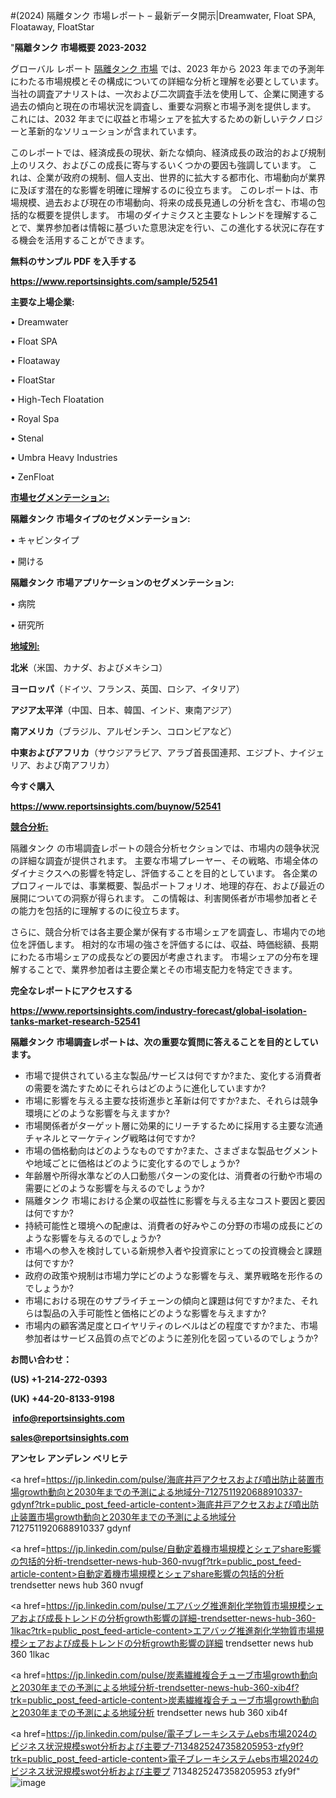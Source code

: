 #(2024) 隔離タンク 市場レポート – 最新データ開示|Dreamwater, Float SPA, Floataway, FloatStar

"<strong>隔離タンク 市場概要 2023-2032</strong>

グローバル レポート <a href=https://www.reportsinsights.com/sample/52541>隔離タンク 市場</a> では、2023 年から 2023 年までの予測年にわたる市場規模とその構成についての詳細な分析と理解を必要としています。 当社の調査アナリストは、一次および二次調査手法を使用して、企業に関連する過去の傾向と現在の市場状況を調査し、重要な洞察と市場予測を提供します。 これには、2032 年までに収益と市場シェアを拡大​​するための新しいテクノロジーと革新的なソリューションが含まれています。

このレポートでは、経済成長の現状、新たな傾向、経済成長の政治的および規制上のリスク、およびこの成長に寄与するいくつかの要因も強調しています。 これは、企業が政府の規制、個人支出、世界的に拡大する都市化、市場動向が業界に及ぼす潜在的な影響を明確に理解するのに役立ちます。 このレポートは、市場規模、過去および現在の市場動向、将来の成長見通しの分析を含む、市場の包括的な概要を提供します。 市場のダイナミクスと主要なトレンドを理解することで、業界参加者は情報に基づいた意思決定を行い、この進化する状況に存在する機会を活用することができます。

<strong><b>無料のサンプル PDF を入手する</b></strong>

<a href=https://www.reportsinsights.com/sample/52541><strong><u>https://www.reportsinsights.com/sample/52541</u></strong></a>

<strong>主要な上場企業:</strong>

• Dreamwater

• Float SPA

• Floataway

• FloatStar

• High-Tech Floatation

• Royal Spa

• Stenal

• Umbra Heavy Industries

• ZenFloat

<strong><u>市場セグメンテーション</u></strong><strong><u>:</u></strong>

<strong>隔離タンク 市場タイプのセグメンテーション:</strong>

• キャビンタイプ

• 開ける

<strong>隔離タンク 市場アプリケーションのセグメンテーション:</strong>

• 病院

• 研究所

<strong><u>地域別</u></strong><strong><u>:</u></strong>

<strong>北米</strong>（米国、カナダ、およびメキシコ）

<strong>ヨーロッパ</strong>（ドイツ、フランス、英国、ロシア、イタリア）

<strong>アジア太平洋</strong>（中国、日本、韓国、インド、東南アジア）

<strong>南アメリカ</strong>（ブラジル、アルゼンチン、コロンビアなど）

<strong>中東およびアフリカ</strong>（サウジアラビア、アラブ首長国連邦、エジプト、ナイジェリア、および南アフリカ）

<strong>今すぐ購入</strong>

<a href=https://www.reportsinsights.com/buynow/52541><strong><u>https://www.reportsinsights.com/buynow/52541</u></strong></a>

<strong><u>競合分析:</u></strong>

隔離タンク の市場調査レポートの競合分析セクションでは、市場内の競争状況の詳細な調査が提供されます。 主要な市場プレーヤー、その戦略、市場全体のダイナミクスへの影響を特定し、評価することを目的としています。 各企業のプロフィールでは、事業概要、製品ポートフォリオ、地理的存在、および最近の展開についての洞察が得られます。 この情報は、利害関係者が市場参加者とその能力を包括的に理解するのに役立ちます。

さらに、競合分析では各主要企業が保有する市場シェアを調査し、市場内での地位を評価します。 相対的な市場の強さを評価するには、収益、時価総額、長期にわたる市場シェアの成長などの要因が考慮されます。 市場シェアの分布を理解することで、業界参加者は主要企業とその市場支配力を特定できます。

<strong>完全なレポートにアクセスする</strong>

<a href=https://www.reportsinsights.com/industry-forecast/global-isolation-tanks-market-research-52541><strong><u><b>https://www.reportsinsights.com/industry-forecast/global-isolation-tanks-market-research-52541</b></u></strong></a>

<strong><b>隔離タンク 市場調査レポートは、次の重要な質問に答えることを目的としています。</b></strong>
<ul>
  <li>市場で提供されている主な製品/サービスは何ですか?また、変化する消費者の需要を満たすためにそれらはどのように進化していますか?</li>
  <li>市場に影響を与える主要な技術進歩と革新は何ですか?また、それらは競争環境にどのような影響を与えますか?</li>
  <li>市場関係者がターゲット層に効果的にリーチするために採用する主要な流通チャネルとマーケティング戦略は何ですか?</li>
  <li>市場の価格動向はどのようなものですか?また、さまざまな製品セグメントや地域ごとに価格はどのように変化するのでしょうか?</li>
  <li>年齢層や所得水準などの人口動態パターンの変化は、消費者の行動や市場の需要にどのような影響を与えるのでしょうか?</li>
  <li>隔離タンク 市場における企業の収益性に影響を与える主なコスト要因と要因は何ですか?</li>
  <li>持続可能性と環境への配慮は、消費者の好みやこの分野の市場の成長にどのような影響を与えるのでしょうか?</li>
  <li>市場への参入を検討している新規参入者や投資家にとっての投資機会と課題は何ですか?</li>
  <li>政府の政策や規制は市場力学にどのような影響を与え、業界戦略を形作るのでしょうか?</li>
  <li>市場における現在のサプライチェーンの傾向と課題は何ですか?また、それらは製品の入手可能性と価格にどのような影響を与えますか?</li>
  <li>市場内の顧客満足度とロイヤリティのレベルはどの程度ですか?また、市場参加者はサービス品質の点でどのように差別化を図っているのでしょうか?</li>
</ul>
<strong>お問い合わせ：</strong>

<strong>(US) +1-214-272-0393</strong>

<strong>(UK) +44-20-8133-9198</strong>

<strong> </strong><a href=info@reportsinsights.com><strong><u>info@reportsinsights.com</u></strong></a>

<a href=sales@reportsinsights.com><strong><u>sales@reportsinsights.com</u></strong></a>

<strong>アンセレ アンデレン ベリヒテ</strong>

<a href=https://jp.linkedin.com/pulse/海底井戸アクセスおよび噴出防止装置市場growth動向と2030年までの予測による地域分-7127511920688910337-gdynf?trk=public_post_feed-article-content>海底井戸アクセスおよび噴出防止装置市場growth動向と2030年までの予測による地域分 7127511920688910337 gdynf</a>

<a href=https://jp.linkedin.com/pulse/自動定着機市場規模とシェアshare影響の包括的分析-trendsetter-news-hub-360-nvugf?trk=public_post_feed-article-content>自動定着機市場規模とシェアshare影響の包括的分析 trendsetter news hub 360 nvugf</a>

<a href=https://jp.linkedin.com/pulse/エアバッグ推進剤化学物質市場規模シェアおよび成長トレンドの分析growth影響の詳細-trendsetter-news-hub-360-1lkac?trk=public_post_feed-article-content>エアバッグ推進剤化学物質市場規模シェアおよび成長トレンドの分析growth影響の詳細 trendsetter news hub 360 1lkac</a>

<a href=https://jp.linkedin.com/pulse/炭素繊維複合チューブ市場growth動向と2030年までの予測による地域分析-trendsetter-news-hub-360-xib4f?trk=public_post_feed-article-content>炭素繊維複合チューブ市場growth動向と2030年までの予測による地域分析 trendsetter news hub 360 xib4f</a>

<a href=https://jp.linkedin.com/pulse/電子ブレーキシステムebs市場2024のビジネス状況規模swot分析および主要プ-7134825247358205953-zfy9f?trk=public_post_feed-article-content>電子ブレーキシステムebs市場2024のビジネス状況規模swot分析および主要プ 7134825247358205953 zfy9f</a>"
![image](https://github.com/ahaan12367/RIMarket24/assets/158471582/233a55f3-a344-49d6-9de9-8edcd54b3948)
